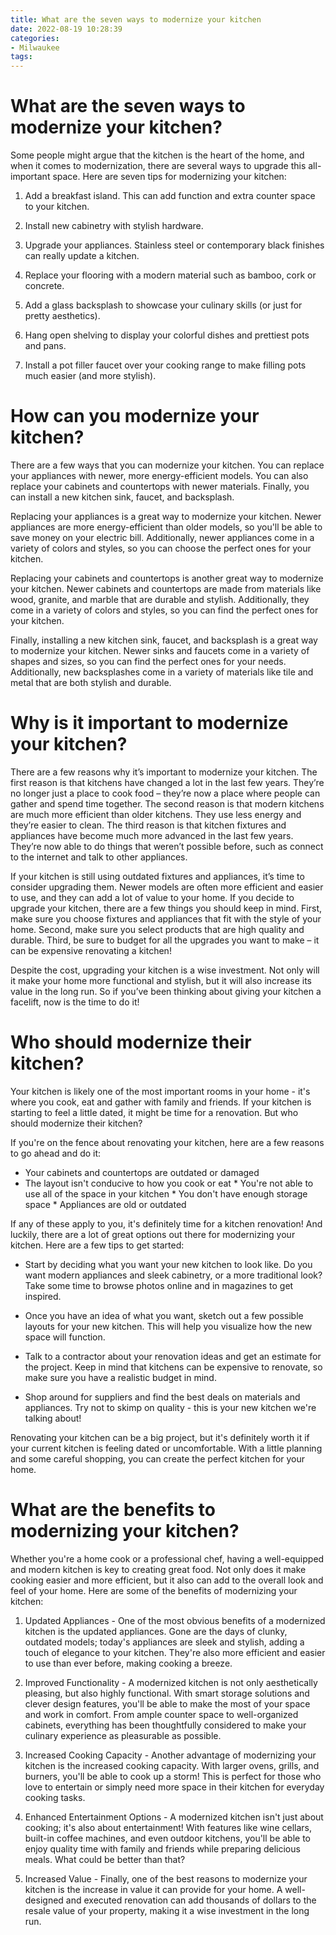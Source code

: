 ```yaml
---
title: What are the seven ways to modernize your kitchen
date: 2022-08-19 10:28:39
categories:
- Milwaukee
tags:
---
```



#  What are the seven ways to modernize your kitchen?

Some people might argue that the kitchen is the heart of the home, and when it comes to modernization, there are several ways to upgrade this all-important space. Here are seven tips for modernizing your kitchen:

1. Add a breakfast island. This can add func­tion and extra counter space to your kitchen.

2. Install new cabinetry with stylish hardware.

3. Upgrade your appliances. Stainless steel or contem­porary black finishes can really update a kitchen.

4. Replace your flooring with a modern material such as bamboo, cork or concrete.

5. Add a glass backsplash to showcase your culinary skills (or just for pretty aesthetics).

6. Hang open shelving to display your colorful dishes and prettiest pots and pans.

7. Install a pot filler faucet over your cooking range to make filling pots much easier (and more stylish).

#  How can you modernize your kitchen?

There are a few ways that you can modernize your kitchen. You can replace your appliances with newer, more energy-efficient models. You can also replace your cabinets and countertops with newer materials. Finally, you can install a new kitchen sink, faucet, and backsplash.

Replacing your appliances is a great way to modernize your kitchen. Newer appliances are more energy-efficient than older models, so you'll be able to save money on your electric bill. Additionally, newer appliances come in a variety of colors and styles, so you can choose the perfect ones for your kitchen.

Replacing your cabinets and countertops is another great way to modernize your kitchen. Newer cabinets and countertops are made from materials like wood, granite, and marble that are durable and stylish. Additionally, they come in a variety of colors and styles, so you can find the perfect ones for your kitchen.

Finally, installing a new kitchen sink, faucet, and backsplash is a great way to modernize your kitchen. Newer sinks and faucets come in a variety of shapes and sizes, so you can find the perfect ones for your needs. Additionally, new backsplashes come in a variety of materials like tile and metal that are both stylish and durable.

#  Why is it important to modernize your kitchen?

There are a few reasons why it’s important to modernize your kitchen. The first reason is that kitchens have changed a lot in the last few years. They’re no longer just a place to cook food – they’re now a place where people can gather and spend time together. The second reason is that modern kitchens are much more efficient than older kitchens. They use less energy and they’re easier to clean. The third reason is that kitchen fixtures and appliances have become much more advanced in the last few years. They’re now able to do things that weren’t possible before, such as connect to the internet and talk to other appliances.

If your kitchen is still using outdated fixtures and appliances, it’s time to consider upgrading them. Newer models are often more efficient and easier to use, and they can add a lot of value to your home. If you decide to upgrade your kitchen, there are a few things you should keep in mind. First, make sure you choose fixtures and appliances that fit with the style of your home. Second, make sure you select products that are high quality and durable. Third, be sure to budget for all the upgrades you want to make – it can be expensive renovating a kitchen!

Despite the cost, upgrading your kitchen is a wise investment. Not only will it make your home more functional and stylish, but it will also increase its value in the long run. So if you’ve been thinking about giving your kitchen a facelift, now is the time to do it!

#  Who should modernize their kitchen?

Your kitchen is likely one of the most important rooms in your home - it's where you cook, eat and gather with family and friends. If your kitchen is starting to feel a little dated, it might be time for a renovation. But who should modernize their kitchen?

If you're on the fence about renovating your kitchen, here are a few reasons to go ahead and do it:

* Your cabinets and countertops are outdated or damaged
 * The layout isn't conducive to how you cook or eat * You're not able to use all of the space in your kitchen * You don't have enough storage space * Appliances are old or outdated

If any of these apply to you, it's definitely time for a kitchen renovation! And luckily, there are a lot of great options out there for modernizing your kitchen. Here are a few tips to get started:

* Start by deciding what you want your new kitchen to look like. Do you want modern appliances and sleek cabinetry, or a more traditional look? Take some time to browse photos online and in magazines to get inspired.

* Once you have an idea of what you want, sketch out a few possible layouts for your new kitchen. This will help you visualize how the new space will function.

* Talk to a contractor about your renovation ideas and get an estimate for the project. Keep in mind that kitchens can be expensive to renovate, so make sure you have a realistic budget in mind.

* Shop around for suppliers and find the best deals on materials and appliances. Try not to skimp on quality - this is your new kitchen we're talking about!

Renovating your kitchen can be a big project, but it's definitely worth it if your current kitchen is feeling dated or uncomfortable. With a little planning and some careful shopping, you can create the perfect kitchen for your home.

#  What are the benefits to modernizing your kitchen?

Whether you're a home cook or a professional chef, having a well-equipped and modern kitchen is key to creating great food. Not only does it make cooking easier and more efficient, but it also can add to the overall look and feel of your home. Here are some of the benefits of modernizing your kitchen:

1. Updated Appliances - One of the most obvious benefits of a modernized kitchen is the updated appliances. Gone are the days of clunky, outdated models; today's appliances are sleek and stylish, adding a touch of elegance to your kitchen. They're also more efficient and easier to use than ever before, making cooking a breeze.

2. Improved Functionality - A modernized kitchen is not only aesthetically pleasing, but also highly functional. With smart storage solutions and clever design features, you'll be able to make the most of your space and work in comfort. From ample counter space to well-organized cabinets, everything has been thoughtfully considered to make your culinary experience as pleasurable as possible.

3. Increased Cooking Capacity - Another advantage of modernizing your kitchen is the increased cooking capacity. With larger ovens, grills, and burners, you'll be able to cook up a storm! This is perfect for those who love to entertain or simply need more space in their kitchen for everyday cooking tasks.

4. Enhanced Entertainment Options - A modernized kitchen isn't just about cooking; it's also about entertainment! With features like wine cellars, built-in coffee machines, and even outdoor kitchens, you'll be able to enjoy quality time with family and friends while preparing delicious meals. What could be better than that?

5. Increased Value - Finally, one of the best reasons to modernize your kitchen is the increase in value it can provide for your home. A well-designed and executed renovation can add thousands of dollars to the resale value of your property, making it a wise investment in the long run.